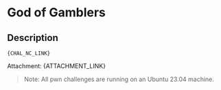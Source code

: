 God of Gamblers
===

## Description

```
{CHAL_NC_LINK}
```

Attachment: {ATTACHMENT_LINK}

> Note: All pwn challenges are running on an Ubuntu 23.04 machine.
